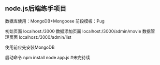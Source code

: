 ## node.js后端练手项目
数据库使用：MongoDB+Mongoose
前段模板：Pug

初始页面 localhost:/3000
数据添加页面 localhost:/3000/admin/movie
数据管理页面 localhost:/3000/admin/list

使用前应先安装MongoDB

启动命令
npm install
node app.js
#未完待续
